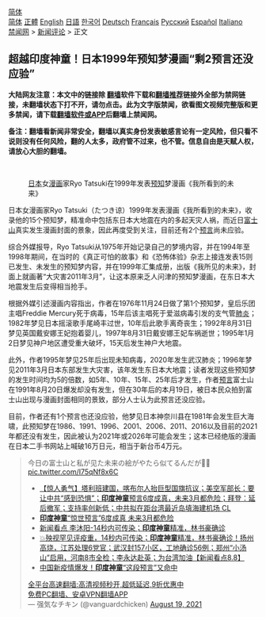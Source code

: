  <!-- 面包屑导航 --> <div class="breadcrumb"><!-- GTranslate: https://gtranslate.io/ -->  <div class="switcher notranslate">  <div class="selected">  <a href="#" onclick="return false;"> 简体</a>  </div>  <div class="option">  <a href="https://www.bannedbook.org" onclick="doGTranslate('zh-CN|zh-CN');jQuery('div.switcher div.selected a').html(jQuery(this).html());return false;" title="简体中文" class="nturl selected"> 简体</a>  <a href="https://www.bannedbook.org/zh-tw/" onclick="doGTranslate('zh-CN|zh-TW');jQuery('div.switcher div.selected a').html(jQuery(this).html());return false;" title="繁體中文" class="nturl"> 正體</a>  <a href="https://www.bannedbook.org/en/" onclick="doGTranslate('zh-CN|en');jQuery('div.switcher div.selected a').html(jQuery(this).html());return false;" title="English" class="nturl"> English</a>  <a href="https://www.bannedbook.org/ja/" onclick="doGTranslate('zh-CN|ja');jQuery('div.switcher div.selected a').html(jQuery(this).html());return false;" title="日本語" class="nturl"> 日語</a>  <a href="https://www.bannedbook.org/ko/" onclick="doGTranslate('zh-CN|ko');jQuery('div.switcher div.selected a').html(jQuery(this).html());return false;" title="한국어" class="nturl"> 한국어</a>  <a href="https://www.bannedbook.org/de/" onclick="doGTranslate('zh-CN|de');jQuery('div.switcher div.selected a').html(jQuery(this).html());return false;" title="Deutsch" class="nturl"> Deutsch</a>  <a href="https://www.bannedbook.org/fr/" onclick="doGTranslate('zh-CN|fr');jQuery('div.switcher div.selected a').html(jQuery(this).html());return false;" title="Français" class="nturl"> Français</a>  <a href="https://www.bannedbook.org/ru/" onclick="doGTranslate('zh-CN|ru');jQuery('div.switcher div.selected a').html(jQuery(this).html());return false;" title="Русский" class="nturl"> Русский</a>  <a href="https://www.bannedbook.org/es/" onclick="doGTranslate('zh-CN|es');jQuery('div.switcher div.selected a').html(jQuery(this).html());return false;" title="Español" class="nturl"> Español</a>  <a href="https://www.bannedbook.org/it/" onclick="doGTranslate('zh-CN|it');jQuery('div.switcher div.selected a').html(jQuery(this).html());return false;" title="Italiano" class="nturl"> Italiano</a>  </div>  </div>      <div class='breadcrumb-sub'><!-- Breadcrumb NavXT 6.3.0 --> <a href="https://www.bannedbook.org/" class="home">禁闻网</a> &gt; <a href="https://www.bannedbook.org/bnews/comments/" class="category">新闻评论</a> &gt; 正文</div></div><h2>超越印度神童！日本1999年预知梦漫画“剩2预言还没应验”</h2> <p class="notice"><b>大陆网友注意：本文中的链接除 <a href="https://github.com/bannedbook/fanqiang" >翻墙</a>软件下载和<a href="https://github.com/killgcd/justmysocks/blob/master/README.md">翻墙推荐</a>链接外全部为禁网链接，未翻墙状态下打不开，请勿点击。此为文字版禁闻，欲看图文视频完整版和更多禁闻，请下载<a href="https://github.com/bannedbook/fanqiang">翻墙软件或APP</a>后翻墙上禁闻网。</p><p>备注：翻墙看新闻非常安全，翻墙以真实身份发表敏感言论有一定风险，但只看不说则没有任何风险，翻的人太多，政府管不过来，也不管。信息自由是天赋人权，请放心大胆的翻墙。</b></p>  <div class="entry"> <br /> <figure><a href="https://i2.wp.com/upload-images-bucket-v64rleca837do.s3.eu-west-1.amazonaws.com/wp-content/uploads/2021/08/21131915/Screen-Shot-2021-08-21-at-11.24.14-pm.png?fit=797%2C617&#038;ssl=1" data-caption="日本女漫画家Ryo Tatsuki在1999年发表预知梦漫画《我所看到的未来》"></a><figcaption class="wp-caption-text"><a href="https://www.bannedbook.org/bnews/tag/%e6%97%a5%e6%9c%ac/" class="st_tag internal_tag" rel="tag" title="标签 日本 下的日志">日本</a>女<a href="https://www.bannedbook.org/bnews/tag/%e6%bc%ab%e7%94%bb/" class="st_tag internal_tag" rel="tag" title="标签 漫画 下的日志">漫画</a>家Ryo Tatsuki在1999年发表<a href="https://www.bannedbook.org/bnews/tag/%E9%A2%84%E7%9F%A5/" class="st_tag internal_tag" rel="tag" title="标签 预知 下的日志">预知</a>梦漫画《我所看到的未来》</figcaption></figure> <p>日本女漫画家Ryo Tatsuki（たつき谅）1999年发表漫画《我所看到的未来》，收录他的15个预知梦，精准命中包括东日本大地震在内的多起天灾人祸，而近日<a href="https://www.bannedbook.org/bnews/tag/%E5%AF%8C%E5%A3%AB%E5%B1%B1/" class="st_tag internal_tag" rel="tag" title="标签 富士山 下的日志">富士山</a>真实发生漫画封面的景象，因此再度受到关注，目前还有2个<span class='wp_keywordlink'><a href="https://www.bannedbook.org/forum5/" title="预言玄学禁书下载" rel="nofollow">预言</a></span>尚未应验。</p> <p>综合外媒报导，Ryo Tatsuki从1975年开始记录自己的梦境内容，并在1994年至1998年期间，在当时的《真正可怕的故事》和《恐怖体验》杂志上接连发表15则已发生、未发生的预知梦内容，并在1999年汇集成册，出版《我所见的未来》，封面上就画著“大灾害2011年3月”，让这本原来乏人问津的预知梦漫画，在东日本大地震发生后变得相当抢手。</p>  <p>根据外媒引述漫画内容指出，作者在1976年11月24日做了第1个预知梦，皇后乐团主唱Freddie Mercury死于病毒，15年后该主唱死于爱滋病毒引发的支气管<a href="https://www.bannedbook.org/bnews/tag/%e8%82%ba%e7%82%8e/" class="st_tag internal_tag" rel="tag" title="标签 肺炎 下的日志">肺炎</a>；1982年梦见日本摇滚歌手尾崎丰过世，10年后此歌手离奇丧生；1992年8月31日梦见英国戴安娜王妃抱着婴儿，1997年8月31日戴安娜王妃车祸逝世；1995年1月2日梦见神户地区遭受重大破坏，15天后发生神户大地震。</p> <p>此外，作者1995年梦见25年后出现未知病毒，2020年发生武汉肺炎；1996年梦见2011年3月日本东部发生大灾害，该年发生东日本大地震；读者发现这些预知梦的发生时间均为5的倍数，如5年、10年、15年、25年后才发生，作者<a href="https://www.bannedbook.org/bnews/tag/%e9%a2%84%e8%a8%80/" class="st_tag internal_tag" rel="tag" title="标签 预言 下的日志">预言</a>富士山在1991年8月20日爆发却没有发生，但在30年后的本月19日，被日本民众拍到富士山出现与漫画封面相同的景致，部分人士认为此预言还没应验。</p>  <p>目前，作者还有1个预言也还没应验，他梦见日本神奈川县在1981年会发生巨大海啸，此预知梦在1986、1991、1996、2001、2006、2011、2016以及目前的2021年都还没有发生，因此被认为2021年或2026年可能会发生；这本已经绝版的漫画在日本二手书网站上喊破16万日元，相当于新台币4万元。</p> <blockquote class="twitter-tweet" data-width="550" data-dnt="true"> 今日の富士山と私が见た未来の絵がやたら似てるんだが🐔💧 <a href="https://t.co/I75qNf8x6C">pic.twitter.com/I75qNf8x6C</a><br/> <ul class='op-related-articles' title='相关阅读'> <li><a href='https://www.bannedbook.org/bnews/bannedvideo/20210820/1609481.html' target='_blank'>【惊人勇气】塔利班建国，喀布尔人抬巨型国旗抗议；美空军部长：要让中共“感到恐惧”；<b>印度神童</b>预言6度成真，未来3月都危险；拜登：延后撤军；支持率创新低；中共拟在距台湾最近岛填海建机场 CL</a></li> <li><a href='https://www.bannedbook.org/bnews/worldnews/20210819/1609296.html' target='_blank'><b>印度神童</b>“惊世预言”6度成真 未来3月都危险</a></li> <li><a href='https://www.bannedbook.org/bnews/taiwannews/20210808/1602544.html' target='_blank'>新闻看点 李沐阳-14秒内可传染；<b>印度神童</b>精准，林书豪确诊</a></li> <li><a href='https://www.bannedbook.org/bnews/bannedvideo/20210808/1602407.html' target='_blank'>💥殃视罕见评疫重，14秒内可传染；<b>印度神童</b>精准，林书豪确诊！扬州高烧，江苏处理6党官；武汉封157小区，工地确诊56例；郑州“小汤山”启用，河南8市全检；李永达赴英；为台湾加油【新闻看点‭8.8】</a></li> <li><a href='https://www.bannedbook.org/bnews/bannedvideo/20210807/1602205.html' target='_blank'>中国新疫情爆发！<b>印度神童</b>“这段预言”又命中</a></li> </ul>  <a href="https://github.com/bannedbook/fanqiang/wiki/V2ray%E6%9C%BA%E5%9C%BA" target="_blank">全平台高速翻墙:高清视频秒开,超低延迟,9折优惠中</a><br/> <a href="https://github.com/bannedbook/fanqiang/wiki/%E7%A6%81%E9%97%BB%E7%BD%91%E5%AE%89%E5%8D%93%E7%BF%BB%E5%A2%99%E6%96%B0%E9%97%BBAPP" target="_blank">免费PC翻墙、安卓VPN翻墙APP</a><br/>&mdash; 强気なチキン (@vanguardchicken) <a href="https://twitter.com/vanguardchicken/status/1428319127022686210?ref_src=twsrc%5Etfw">August 19, 2021</a><br/> </blockquote> </p> <a name='sharetosocial'></a>  <div style="margin-bottom:5px;padding-bottom:5px;clear:both"> <div id="archive-pix-1" class="banner-ads"> <!-- AuctionX Display platform tag START --> <div id="26318x728x90x621x_ADSLOT2" clicktrack="%%CLICK_URL_ESC%%"></div> <!-- AuctionX Display platform tag END --> </div> <div id="archive-pix-2" class="banner-ads"> <!-- AuctionX Display platform tag START --> <div id="26315x300x250x621x_ADSLOT2" clicktrack="%%CLICK_URL_ESC%%"></div> <!-- AuctionX Display platform tag END --> </div> </div>  <div id="archive-pix-1" class="banner-ads"> <!-- AuctionX Display platform tag START --> <div id="26318x728x90x621x_ADSLOT3" clicktrack="%%CLICK_URL_ESC%%"></div> <!-- AuctionX Display platform tag END --> </div> </div><!--END ENTRY--> 